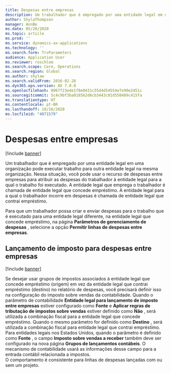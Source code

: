 ```yaml
---
title: Despesas entre empresas
description: Um trabalhador que é empregado por uma entidade legal em uma organização pode executar trabalho para outra entidade legal na mesma organização. Nessa situação, você pode usar o recurso de despesas entre empresas para atribuir as despesas do trabalhador à entidade legal para a qual o trabalho foi executado.
author: ShylaThompson
manager: AnnBe
ms.date: 05/20/2020
ms.topic: article
ms.prod: ''
ms.service: dynamics-ax-applications
ms.technology: ''
ms.search.form: TrvParameters
audience: Application User
ms.reviewer: roschlom
ms.search.scope: Core, Operations
ms.search.region: Global
ms.author: shylaw
ms.search.validFrom: 2016-02-28
ms.dyn365.ops.version: AX 7.0.0
ms.openlocfilehash: 0967f23e4e1f8e0431c55d4d54554e7e90e2451c
ms.sourcegitcommit: 5c4c9bf3ba018562d6cb3443c01d550489c415fa
ms.translationtype: HT
ms.contentlocale: pt-BR
ms.lasthandoff: 10/16/2020
ms.locfileid: "4071579"
---
```

# <a name="intercompany-expenses"></a>Despesas entre empresas

[!include [banner](../includes/banner.md)]

Um trabalhador que é empregado por uma entidade legal em uma organização pode executar trabalho para outra entidade legal na mesma organização. Nessa situação, você pode usar o recurso de despesas entre empresas para atribuir as despesas do trabalhador à entidade legal para a qual o trabalho foi executado. A entidade legal que emprega o trabalhador é chamada de entidade legal que concede empréstimo. A entidade legal para a qual o trabalhador incorre em despesas é chamada de entidade legal que contrai empréstimo. 

Para que um trabalhador possa criar e enviar despesas para o trabalho que é executado para uma entidade legal diferente, na entidade legal que concede empréstimo, na página **Parâmetros de gerenciamento de despesas** , selecione a opção **Permitir linhas de despesas entre empresas**. 

## <a name="tax-posting-for-intercompany-expenses"></a>Lançamento de imposto para despesas entre empresas

[!include [banner](../includes/banner.md)]

Se desejar usar grupos de impostos associados à entidade legal que concede empréstimo (origem) em vez da entidade legal que contrai empréstimo (destino) no relatório de despesas, você precisará definir isso na configuração do imposto sobre vendas da contabilidade. Quando o parâmetro de contabilidade **Entidade legal para lançamento de imposto entre empresas** estiver configurado como **Fonte** e **Aplicar regras de tributação de impostos sobre vendas** estiver definido como **Não** , será utilizada a combinação fiscal para a entidade legal que concede empréstimo. Quando o mesmo parâmetro for definido como **Destino** , será utilizada a combinação fiscal para entidade legal que contrai empréstimo. Para entidades legais nos Estados Unidos, quando o parâmetro é definido como **Fonte** , o campo **Imposto sobre vendas a receber** também deve ser configurado na nova página **Grupos de lançamentos contábeis**. O mecanismo de contabilidade usará as informações desse campo para a entrada contábil relacionada a impostos.   
O comportamento é consistente para linhas de despesas lançadas com ou sem um projeto.  
